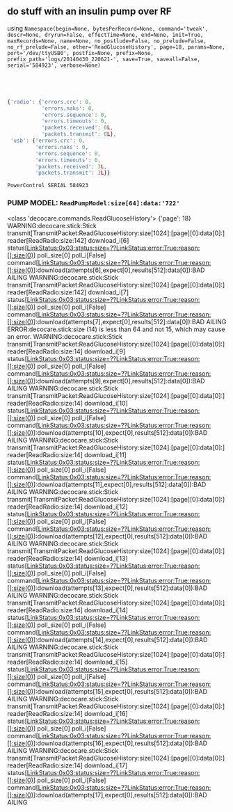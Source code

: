 ## do stuff with an insulin pump over RF
using ` Namespace(begin=None, bytesPerRecord=None, command='tweak', descr=None, dryrun=False, effectTime=None, end=None, init=True, maxRecords=None, name=None, no_postlude=False, no_prelude=False, no_rf_prelude=False, other='ReadGlucoseHistory', page=18, params=None, port='/dev/ttyUSB0', postfix=None, prefix=None, prefix_path='logs/20140430_220621-', save=True, saveall=False, serial='584923', verbose=None) `
```
```
```
```
```
```
```
```
```javascript
{'radio': {'errors.crc': 0,
           'errors.naks': 0,
           'errors.sequence': 0,
           'errors.timeouts': 0,
           'packets.received': 0L,
           'packets.transmit': 0L},
 'usb': {'errors.crc': 0,
         'errors.naks': 0,
         'errors.sequence': 0,
         'errors.timeouts': 0,
         'packets.received': 3L,
         'packets.transmit': 3L}}
```
```
PowerControl SERIAL 584923
```
### PUMP MODEL: `ReadPumpModel:size[64]:data:'722'`
<class 'decocare.commands.ReadGlucoseHistory'> {'page': 18}
WARNING:decocare.stick:Stick transmit[TransmitPacket:ReadGlucoseHistory:size[1024]:[page][0]:data[0]:] reader[ReadRadio:size:142] download_i[6] status[<LinkStatus:0x03:status:size=??LinkStatus:error:True:reason:[]:size(0)>] poll_size[0] poll_i[False] command[<LinkStatus:0x03:status:size=??LinkStatus:error:True:reason:[]:size(0)>]:download(attempts[6],expect[0],results[512]:data[0]):BAD AILING
WARNING:decocare.stick:Stick transmit[TransmitPacket:ReadGlucoseHistory:size[1024]:[page][0]:data[0]:] reader[ReadRadio:size:142] download_i[7] status[<LinkStatus:0x03:status:size=??LinkStatus:error:True:reason:[]:size(0)>] poll_size[0] poll_i[False] command[<LinkStatus:0x03:status:size=??LinkStatus:error:True:reason:[]:size(0)>]:download(attempts[7],expect[0],results[512]:data[0]):BAD AILING
ERROR:decocare.stick:size (14) is less than 64 and not 15, which may cause an error.
WARNING:decocare.stick:Stick transmit[TransmitPacket:ReadGlucoseHistory:size[1024]:[page][0]:data[0]:] reader[ReadRadio:size:14] download_i[9] status[<LinkStatus:0x03:status:size=??LinkStatus:error:True:reason:[]:size(0)>] poll_size[0] poll_i[False] command[<LinkStatus:0x03:status:size=??LinkStatus:error:True:reason:[]:size(0)>]:download(attempts[9],expect[0],results[512]:data[0]):BAD AILING
WARNING:decocare.stick:Stick transmit[TransmitPacket:ReadGlucoseHistory:size[1024]:[page][0]:data[0]:] reader[ReadRadio:size:14] download_i[10] status[<LinkStatus:0x03:status:size=??LinkStatus:error:True:reason:[]:size(0)>] poll_size[0] poll_i[False] command[<LinkStatus:0x03:status:size=??LinkStatus:error:True:reason:[]:size(0)>]:download(attempts[10],expect[0],results[512]:data[0]):BAD AILING
WARNING:decocare.stick:Stick transmit[TransmitPacket:ReadGlucoseHistory:size[1024]:[page][0]:data[0]:] reader[ReadRadio:size:14] download_i[11] status[<LinkStatus:0x03:status:size=??LinkStatus:error:True:reason:[]:size(0)>] poll_size[0] poll_i[False] command[<LinkStatus:0x03:status:size=??LinkStatus:error:True:reason:[]:size(0)>]:download(attempts[11],expect[0],results[512]:data[0]):BAD AILING
WARNING:decocare.stick:Stick transmit[TransmitPacket:ReadGlucoseHistory:size[1024]:[page][0]:data[0]:] reader[ReadRadio:size:14] download_i[12] status[<LinkStatus:0x03:status:size=??LinkStatus:error:True:reason:[]:size(0)>] poll_size[0] poll_i[False] command[<LinkStatus:0x03:status:size=??LinkStatus:error:True:reason:[]:size(0)>]:download(attempts[12],expect[0],results[512]:data[0]):BAD AILING
WARNING:decocare.stick:Stick transmit[TransmitPacket:ReadGlucoseHistory:size[1024]:[page][0]:data[0]:] reader[ReadRadio:size:14] download_i[13] status[<LinkStatus:0x03:status:size=??LinkStatus:error:True:reason:[]:size(0)>] poll_size[0] poll_i[False] command[<LinkStatus:0x03:status:size=??LinkStatus:error:True:reason:[]:size(0)>]:download(attempts[13],expect[0],results[512]:data[0]):BAD AILING
WARNING:decocare.stick:Stick transmit[TransmitPacket:ReadGlucoseHistory:size[1024]:[page][0]:data[0]:] reader[ReadRadio:size:14] download_i[14] status[<LinkStatus:0x03:status:size=??LinkStatus:error:True:reason:[]:size(0)>] poll_size[0] poll_i[False] command[<LinkStatus:0x03:status:size=??LinkStatus:error:True:reason:[]:size(0)>]:download(attempts[14],expect[0],results[512]:data[0]):BAD AILING
WARNING:decocare.stick:Stick transmit[TransmitPacket:ReadGlucoseHistory:size[1024]:[page][0]:data[0]:] reader[ReadRadio:size:14] download_i[15] status[<LinkStatus:0x03:status:size=??LinkStatus:error:True:reason:[]:size(0)>] poll_size[0] poll_i[False] command[<LinkStatus:0x03:status:size=??LinkStatus:error:True:reason:[]:size(0)>]:download(attempts[15],expect[0],results[512]:data[0]):BAD AILING
WARNING:decocare.stick:Stick transmit[TransmitPacket:ReadGlucoseHistory:size[1024]:[page][0]:data[0]:] reader[ReadRadio:size:14] download_i[16] status[<LinkStatus:0x03:status:size=??LinkStatus:error:True:reason:[]:size(0)>] poll_size[0] poll_i[False] command[<LinkStatus:0x03:status:size=??LinkStatus:error:True:reason:[]:size(0)>]:download(attempts[16],expect[0],results[512]:data[0]):BAD AILING
WARNING:decocare.stick:Stick transmit[TransmitPacket:ReadGlucoseHistory:size[1024]:[page][0]:data[0]:] reader[ReadRadio:size:14] download_i[17] status[<LinkStatus:0x03:status:size=??LinkStatus:error:True:reason:[]:size(0)>] poll_size[0] poll_i[False] command[<LinkStatus:0x03:status:size=??LinkStatus:error:True:reason:[]:size(0)>]:download(attempts[17],expect[0],results[512]:data[0]):BAD AILING
